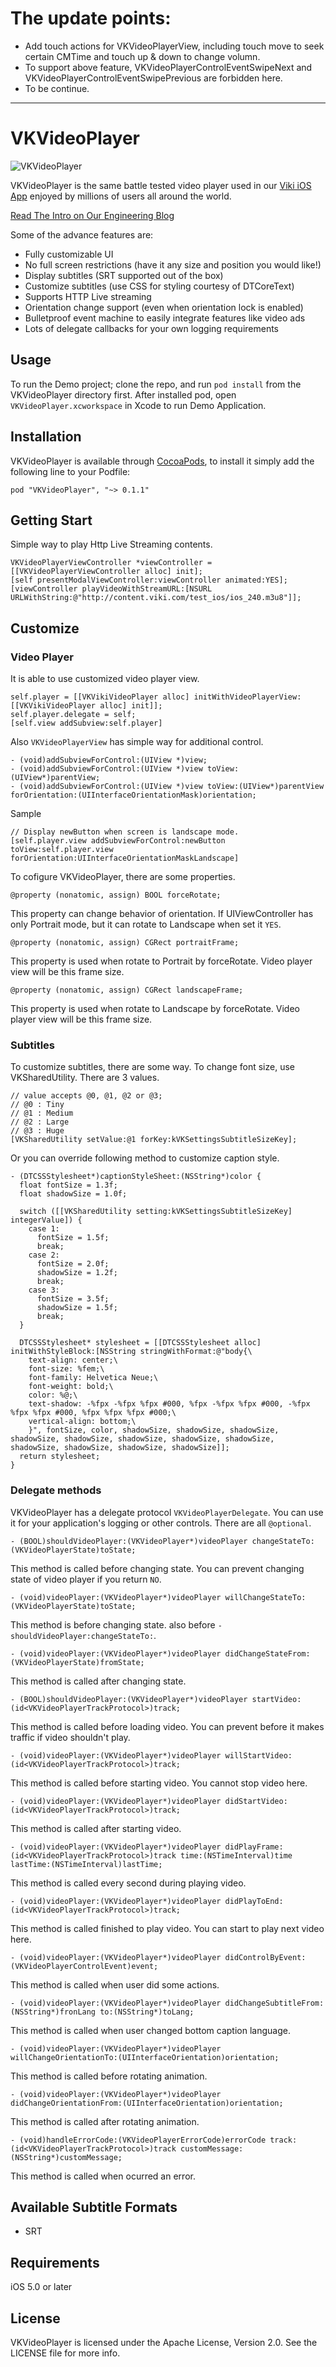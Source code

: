 # The update points:
- Add touch actions for VKVideoPlayerView, including touch move to seek certain CMTime and touch up & down to change volumn.
- To support above feature, VKVideoPlayerControlEventSwipeNext and VKVideoPlayerControlEventSwipePrevious are forbidden here.
- To be continue.

---

# VKVideoPlayer

![VKVideoPlayer](http://engineering.viki.com/images/blog/video_player_running_man.jpg)

VKVideoPlayer is the same battle tested video player used in our [Viki iOS App](https://itunes.apple.com/app/id445553058?mt=8&&referrer=click%3Dda6fe9d2-66b5-4f5e-a45e-8aa1eb02b82b) enjoyed by millions of users all around the world.

[Read The Intro on Our Engineering Blog](http://engineering.viki.com/blog/2014/a-full-featured-custom-video-player-for-ios-vkvideoplayer/)

Some of the  advance features are:
- Fully customizable UI
- No full screen restrictions (have it any size and position you would like!)
- Display subtitles (SRT supported out of the box)
- Customize subtitles (use CSS for styling courtesy of DTCoreText)
- Supports HTTP Live streaming
- Orientation change support (even when orientation lock is enabled)
- Bulletproof event machine to easily integrate features like video ads
- Lots of delegate callbacks for your own logging requirements

## Usage

To run the Demo project; clone the repo, and run `pod install` from the VKVideoPlayer directory first.
After installed pod, open `VKVideoPlayer.xcworkspace` in Xcode to run Demo Application.

## Installation

VKVideoPlayer is available through [CocoaPods](http://cocoapods.org), to install
it simply add the following line to your Podfile:

    pod "VKVideoPlayer", "~> 0.1.1"

## Getting Start
Simple way to play Http Live Streaming contents.

    VKVideoPlayerViewController *viewController = [[VKVideoPlayerViewController alloc] init];
    [self presentModalViewController:viewController animated:YES];
    [viewController playVideoWithStreamURL:[NSURL URLWithString:@"http://content.viki.com/test_ios/ios_240.m3u8"]];

## Customize
### Video Player
It is able to use customized video player view.

    self.player = [[VKVikiVideoPlayer alloc] initWithVideoPlayerView:[[VKVikiVideoPlayer alloc] init]];
    self.player.delegate = self;
    [self.view addSubview:self.player]

Also `VKVideoPlayerView` has simple way for additional control.

    - (void)addSubviewForControl:(UIView *)view;
    - (void)addSubviewForControl:(UIView *)view toView:(UIView*)parentView;
    - (void)addSubviewForControl:(UIView *)view toView:(UIView*)parentView forOrientation:(UIInterfaceOrientationMask)orientation;

Sample

    // Display newButton when screen is landscape mode.
    [self.player.view addSubviewForControl:newButton toView:self.player.view forOrientation:UIInterfaceOrientationMaskLandscape]



To cofigure VKVideoPlayer, there are some properties.

    @property (nonatomic, assign) BOOL forceRotate;
This property can change behavior of orientation. If UIViewController has only Portrait mode, but it can rotate to Landscape when set it `YES`.

    @property (nonatomic, assign) CGRect portraitFrame;
This property is used when rotate to Portrait by forceRotate. Video player view will be this frame size.

    @property (nonatomic, assign) CGRect landscapeFrame;
This property is used when rotate to Landscape by forceRotate. Video player view will be this frame size.

### Subtitles
To customize subtitles, there are some way.
To change font size, use VKSharedUtility. There are 3 values.

    // value accepts @0, @1, @2 or @3;
    // @0 : Tiny
    // @1 : Medium
    // @2 : Large
    // @3 : Huge
    [VKSharedUtility setValue:@1 forKey:kVKSettingsSubtitleSizeKey];

Or you can override following method to customize caption style.

    - (DTCSSStylesheet*)captionStyleSheet:(NSString*)color {
      float fontSize = 1.3f;
      float shadowSize = 1.0f;

      switch ([[VKSharedUtility setting:kVKSettingsSubtitleSizeKey] integerValue]) {
        case 1:
          fontSize = 1.5f;
          break;
        case 2:
          fontSize = 2.0f;
          shadowSize = 1.2f;
          break;
        case 3:
          fontSize = 3.5f;
          shadowSize = 1.5f;
          break;
      }

      DTCSSStylesheet* stylesheet = [[DTCSSStylesheet alloc] initWithStyleBlock:[NSString stringWithFormat:@"body{\
        text-align: center;\
        font-size: %fem;\
        font-family: Helvetica Neue;\
        font-weight: bold;\
        color: %@;\
        text-shadow: -%fpx -%fpx %fpx #000, %fpx -%fpx %fpx #000, -%fpx %fpx %fpx #000, %fpx %fpx %fpx #000;\
        vertical-align: bottom;\
        }", fontSize, color, shadowSize, shadowSize, shadowSize, shadowSize, shadowSize, shadowSize, shadowSize, shadowSize, shadowSize, shadowSize, shadowSize, shadowSize]];
      return stylesheet;
    }


### Delegate methods
VKVideoPlayer has a delegate protocol `VKVideoPlayerDelegate`.
You can use it for your application's logging or other controls.
There are all `@optional`.

    - (BOOL)shouldVideoPlayer:(VKVideoPlayer*)videoPlayer changeStateTo:(VKVideoPlayerState)toState;
This method is called before changing state. You can prevent changing state of video player if you return `NO`.

    - (void)videoPlayer:(VKVideoPlayer*)videoPlayer willChangeStateTo:(VKVideoPlayerState)toState;
This method is before changing state. also before `-shouldVideoPlayer:changeStateTo:`.

    - (void)videoPlayer:(VKVideoPlayer*)videoPlayer didChangeStateFrom:(VKVideoPlayerState)fromState;
This method is called after changing state.

    - (BOOL)shouldVideoPlayer:(VKVideoPlayer*)videoPlayer startVideo:(id<VKVideoPlayerTrackProtocol>)track;
This method is called before loading video. You can prevent before it makes traffic if video shouldn't play.

    - (void)videoPlayer:(VKVideoPlayer*)videoPlayer willStartVideo:(id<VKVideoPlayerTrackProtocol>)track;
This method is called before starting video. You cannot stop video here.

    - (void)videoPlayer:(VKVideoPlayer*)videoPlayer didStartVideo:(id<VKVideoPlayerTrackProtocol>)track;
This method is called after starting video.

    - (void)videoPlayer:(VKVideoPlayer*)videoPlayer didPlayFrame:(id<VKVideoPlayerTrackProtocol>)track time:(NSTimeInterval)time lastTime:(NSTimeInterval)lastTime;
This method is called every second during playing video.

    - (void)videoPlayer:(VKVideoPlayer*)videoPlayer didPlayToEnd:(id<VKVideoPlayerTrackProtocol>)track;
This method is called finished to play video. You can start to play next video here.

    - (void)videoPlayer:(VKVideoPlayer*)videoPlayer didControlByEvent:(VKVideoPlayerControlEvent)event;
This method is called when user did some actions.

    - (void)videoPlayer:(VKVideoPlayer*)videoPlayer didChangeSubtitleFrom:(NSString*)fronLang to:(NSString*)toLang;
This method is called when user changed bottom caption language.

    - (void)videoPlayer:(VKVideoPlayer*)videoPlayer willChangeOrientationTo:(UIInterfaceOrientation)orientation;
This method is called before rotating animation.

    - (void)videoPlayer:(VKVideoPlayer*)videoPlayer didChangeOrientationFrom:(UIInterfaceOrientation)orientation;
This method is called after rotating animation.

    - (void)handleErrorCode:(VKVideoPlayerErrorCode)errorCode track:(id<VKVideoPlayerTrackProtocol>)track customMessage:(NSString*)customMessage;
This method is called when ocurred an error.


## Available Subtitle Formats
- SRT

## Requirements

iOS 5.0 or later

## License

VKVideoPlayer is licensed under the Apache License, Version 2.0. See the LICENSE file for more info.
